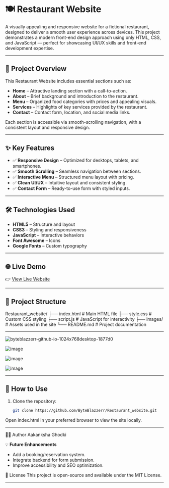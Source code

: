 # 🍽️ Restaurant Website

A visually appealing and responsive website for a fictional restaurant, designed to deliver a smooth user experience across devices. This project demonstrates a modern front-end design approach using only HTML, CSS, and JavaScript — perfect for showcasing UI/UX skills and front-end development expertise.

---

## 🧾 Project Overview

This Restaurant Website includes essential sections such as:

- **Home** – Attractive landing section with a call-to-action.
- **About** – Brief background and introduction to the restaurant.
- **Menu** – Organized food categories with prices and appealing visuals.
- **Services** – Highlights of key services provided by the restaurant.
- **Contact** – Contact form, location, and social media links.

Each section is accessible via smooth-scrolling navigation, with a consistent layout and responsive design.

---

## ✨ Key Features

- ✅ **Responsive Design** – Optimized for desktops, tablets, and smartphones.
- ✅ **Smooth Scrolling** – Seamless navigation between sections.
- ✅ **Interactive Menu** – Structured menu layout with pricing.
- ✅ **Clean UI/UX** – Intuitive layout and consistent styling.
- ✅ **Contact Form** – Ready-to-use form with styled inputs.

---

## 🛠️ Technologies Used

- **HTML5** – Structure and layout  
- **CSS3** – Styling and responsiveness  
- **JavaScript** – Interactive behaviors  
- **Font Awesome** – Icons  
- **Google Fonts** – Custom typography  

---

## 🌐 Live Demo

👉 [View Live Website](https://byteblazzerr.github.io/Restaurant_website/)

---

## 📂 Project Structure

Restaurant_website/ 
├── index.html # Main HTML file 
├── style.css # Custom CSS styling 
├── script.js # JavaScript for interactivity 
├── images/ # Assets used in the site 
└── README.md # Project documentation

---
![byteblazzerr-github-io-1024x768desktop-1877d0](https://github.com/user-attachments/assets/05d25a26-e3ef-479d-877b-32010fb1d7eb)

![image](https://github.com/user-attachments/assets/3a8a9812-1856-452a-8b4b-3d498dcdc586)

![image](https://github.com/user-attachments/assets/ded2e689-b48c-4c1c-a7e4-fe692547c0bb)

![image](https://github.com/user-attachments/assets/e969d7b8-4e71-4062-9552-79e8efcb000f)



---

## 📌 How to Use

1. Clone the repository:
   ```bash
   git clone https://github.com/ByteBlazzerr/Restaurant_website.git
Open index.html in your preferred browser to view the site locally.

---



🙋‍♀️ Author
Aakanksha Ghodki





💡 **Future Enhancements**
- Add a booking/reservation system.
- Integrate backend for form submission.
- Improve accessibility and SEO optimization.




📄 License
This project is open-source and available under the MIT License.

---
